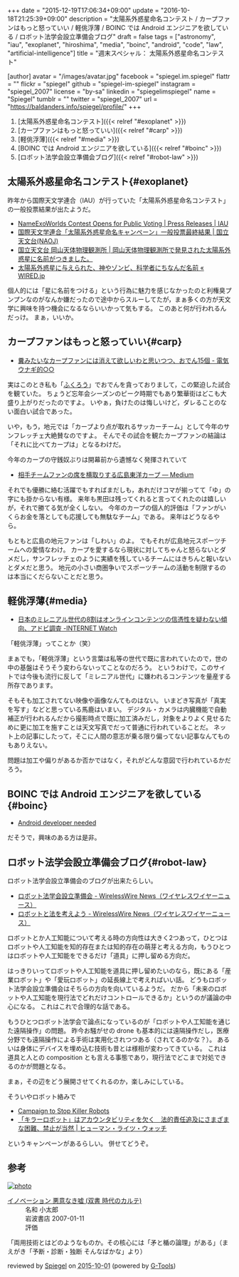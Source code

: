 +++
date = "2015-12-19T17:06:34+09:00"
update = "2016-10-18T21:25:39+09:00"
description = "太陽系外惑星命名コンテスト / カープファンはもっと怒っていい / 軽佻浮薄 / BOINC では Android エンジニアを欲している / ロボット法学会設立準備会ブログ"
draft = false
tags = ["astronomy", "iau", "exoplanet", "hiroshima", "media", "boinc", "android", "code", "law", "artificial-intelligence"]
title = "週末スペシャル： 太陽系外惑星命名コンテスト"

[author]
  avatar = "/images/avatar.jpg"
  facebook = "spiegel.im.spiegel"
  flattr = ""
  flickr = "spiegel"
  github = "spiegel-im-spiegel"
  instagram = "spiegel_2007"
  license = "by-sa"
  linkedin = "spiegelimspiegel"
  name = "Spiegel"
  tumblr = ""
  twitter = "spiegel_2007"
  url = "https://baldanders.info/spiegel/profile/"
+++

1. [太陽系外惑星命名コンテスト]({{< relref "#exoplanet" >}})
1. [カープファンはもっと怒っていい]({{< relref "#carp" >}})
1. [軽佻浮薄]({{< relref "#media" >}})
1. [BOINC では Android エンジニアを欲している]({{< relref "#boinc" >}})
1. [ロボット法学会設立準備会ブログ]({{< relref "#robot-law" >}})

## 太陽系外惑星命名コンテスト{#exoplanet}

昨年から国際天文学連合（IAU）が行っていた「太陽系外惑星命名コンテスト」の一般投票結果が出たようだ。

- [NameExoWorlds Contest Opens for Public Voting | Press Releases | IAU](http://www.iau.org/news/pressreleases/detail/iau1511/)
- [国際天文学連合「太陽系外惑星命名キャンペーン」一般投票最終結果 | 国立天文台(NAOJ)](http://www.nao.ac.jp/news/topics/2015/20151215-nameexoworlds.html)
- [国立天文台 岡山天体物理観測所 | 岡山天体物理観測所で発見された太陽系外惑星に名前がつきました。](http://www.oao.nao.ac.jp/2015/12/15/nameexoworlds/)
- [太陽系外惑星に与えられた、神やゾンビ、科学者にちなんだ名前 « WIRED.jp](http://wired.jp/2015/12/18/exoplanet-new-names/)

個人的には「星に名前をつける」という行為に魅力を感じなかったのと利権臭プンプンなのがなんか嫌だったので途中からスルーしてたが，まぁ多くの方が天文学に興味を持つ機会になるならいいかって気もする。
このあと何が行われるんだっけ。
まぁ，いいか。

## カープファンはもっと怒っていい{#carp}

- [糞みたいなカープファンには消えて欲しいわと思いつつ、おでん15個 - 電気ウナギ的○○](http://blog.netandfield.com/shar/2015/12/15-3.html)

実はこのとき私も「[ふくろう](https://baldanders.info/spiegel/log2/000760.shtml)」でおでんを貪っておりまして，この緊迫した試合を観ていた。
ちょうど忘年会シーズンのピーク時期でもあり繁華街はどこも大盛り上がりだったのですよ。
いやぁ，負けたのは悔しいけど，ダレることのない面白い試合であった。

いや，もう，地元では「カープより点が取れるサッカーチーム」として今年のサンフレッチェ大絶賛なのですよ。
そんでその試合を観たカープファンの結論は「それに比べてカープは」となるわけだ。

今年のカープの守銭奴ぶりは開幕前から遺憾なく発揮されていて

- [相手チームファンの席を横取りする広島東洋カープ — Medium](https://medium.com/@spiegel/-12b10e655cd9)

それでも優勝に絡む活躍でもすればまだしも，あれだけコマが揃ってて「ゆ」の字にも掛からない有様。
来年も黒田は残ってくれると言ってくれたのは嬉しいが，それで勝てる気が全くしない。
今年のカープの個人的評価は「ファンがいくらお金を落としても応援しても無駄なチーム」である。
来年はどうなるやら。

もともと広島の地元ファンは「しわい」のよ。
でもそれが広島地元スポーツチームへの愛情なわけ。
カープを愛するなら現状に対してちゃんと怒らないとダメだし，サンフレッチェのように実績を残しているチームにはきちんと報いないとダメだと思う。
地元の小さい商圏争いでスポーツチームの活動を制限するのは本当にくだらないことだと思う。

## 軽佻浮薄{#media}

- [日本のミレニアル世代の8割はオンラインコンテンツの信憑性を疑わない傾向、アドビ調査 -INTERNET Watch](http://internet.watch.impress.co.jp/docs/news/20151218_736120.html)

「軽佻浮薄」ってことか（笑）

まぁでも，「軽佻浮薄」という言葉は私等の世代で既に言われていたので，世の中の基盤はそうそう変わらないってことなのだろう。
というわけで，このサイトでは今後も流行に反して「ミレニアル世代」に嫌われるコンテンツを量産する所存であります。

そもそも加工されてない映像や画像なんてものはない。
いまどき写真が「真実を写す」などと思っている馬鹿はいまい。
デジタル・カメラは内臓機能で自動補正が行われるんだから撮影時点で既に加工済みだし，対象をよりよく見せるために更に加工を施すことは天文写真でだって普通に行われていることだ。
ネット上の記事にしたって，そこに人間の意志が乗る限り偏ってない記事なんてものもありえない。

問題は加工や偏りがあるか否かではなく，それがどんな意図で行われているかだろう。

## BOINC では Android エンジニアを欲している{#boinc}

- [Android developer needed](http://boinc.berkeley.edu/dev/forum_thread.php?id=10677)

だそうで，興味のある方は是非。

## ロボット法学会設立準備会ブログ{#robot-law}

ロボット法学会設立準備会のブログが出来たらしい。

- [ロボット法学会設立準備会 - WirelessWire News（ワイヤレスワイヤーニュース）](https://wirelesswire.jp/author/robot_law/)
- [ロボットと法を考えよう - WirelessWire News（ワイヤレスワイヤーニュース）](https://wirelesswire.jp/2015/12/48688/)

ロボットとか人工知能について考える時の方向性は大きく2つあって，ひとつはロボットや人工知能を知的存在または知的存在の萌芽と考える方向，もうひとつはロボットや人工知能をできるだけ「道具」に押し留める方向だ。

はっきりいってロボットや人工知能を道具に押し留めたいのなら，既にある「産業ロボット」や「愛玩ロボット」の延長線上で考えればいい話。
どうもロボット法学会設立準備会はそちらの方向を向いているようだ。
だから「未来のロボットや人工知能を現行法でどれだけコントロールできるか」というのが議論の中心になる。
これはこれで合理的な話である。

もうひとつロボット法学会で論点になっているのが「ロボットや人工知能を通じた遠隔操作」の問題。
昨今お騒がせの drone も基本的には遠隔操作だし，医療分野でも遠隔操作による手術は実用化されつつある（されてるのかな？）。
あるいは身体にデバイスを埋め込む技術も昔とは様相が変わってきている。
これは道具と人との composition とも言える事態であり，現行法でどこまで対処できるのかが問題となる。

まぁ，その辺をどう展開させてくれるのか，楽しみにしている。

そういやロボット絡みで

- [Campaign to Stop Killer Robots](http://www.stopkillerrobots.org/)
- [「キラーロボット」はアカウンタビリティを欠く　法的責任追及にさまざまな困難、禁止が当然 | ヒューマン・ライツ・ウォッチ](http://www.huffingtonpost.jp/human-rights-watch-japan/killer-robot_b_7038168.html)

というキャンペーンがあるらしい。
併せてどうぞ。

## 参考

<div class="hreview" ><a class="item url" href="http://www.amazon.co.jp/exec/obidos/ASIN/4000280872/baldandersinf-22/"><img src="http://ecx.images-amazon.com/images/I/31e2h91IUWL._SL160_.jpg" alt="photo" class="photo"  /></a><dl ><dt class="fn"><a class="item url" href="http://www.amazon.co.jp/exec/obidos/ASIN/4000280872/baldandersinf-22/">イノベーション 悪意なき嘘 (双書 時代のカルテ)</a></dt><dd>名和 小太郎 </dd><dd>岩波書店 2007-01-11</dd><dd>評価<abbr class="rating" title="4"><img src="http://g-images.amazon.com/images/G/01/detail/stars-4-0.gif" alt="" /></abbr> </dd></dl><p class="similar"></p>
<p class="description">「両用技術とはどのようなものか。その核心には「矛と楯の論理」がある」（まえがき「予断・診断・独断 そんなばかな」より）</p>
<p class="gtools" >reviewed by <a href='#maker' class='reviewer'>Spiegel</a> on <abbr class="dtreviewed" title="2015-10-01">2015-10-01</abbr> (powered by <a href="http://www.goodpic.com/mt/aws/index.html" >G-Tools</a>)</p>
</div>
